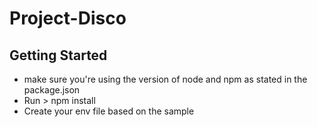 # Project-Disco

## Getting Started
- make sure you're using the version of node and npm as stated in the package.json
- Run > npm install
- Create your env file based on the sample
